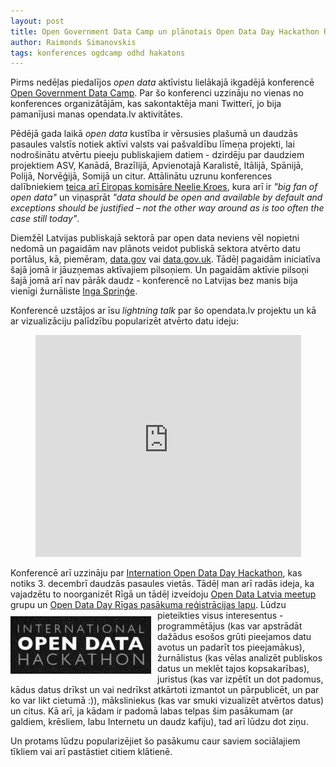 ```yaml
---
layout: post
title: Open Government Data Camp un plānotais Open Data Day Hackathon Rīgā
author: Raimonds Simanovskis
tags: konferences ogdcamp odhd hakatons
---
```


Pirms nedēļas piedalījos *open data* aktīvistu lielākajā ikgadējā konferencē [Open Government Data Camp](http://ogdcamp.org). Par šo konferenci uzzināju no vienas no konferences organizātājām, kas sakontaktēja mani Twitterī, jo bija pamanījusi manas opendata.lv aktivitātes.

Pēdējā gada laikā *open data* kustība ir vērsusies plašumā un daudzās pasaules valstīs notiek aktīvi valsts vai pašvaldību līmeņa projekti, lai nodrošinātu atvērtu pieeju publiskajiem datiem - dzirdēju par daudziem projektiem ASV, Kanādā, Brazīlijā, Apvienotajā Karalistē, Itālijā, Spānijā, Polijā, Norvēģijā, Somijā un citur. Attālinātu uzrunu konferences dalībniekiem [teica arī Eiropas komisāre Neelie Kroes](http://blogs.ec.europa.eu/neelie-kroes/public-data-for-all-%E2%80%93-opening-up-europes-public-sector/), kura arī ir *"big fan of open data"* un viņasprāt *"data should be open and available by default and exceptions should be justified – not the other way around as is too often the case still today"*.

Diemžēl Latvijas publiskajā sektorā par open data neviens vēl nopietni nedomā un pagaidām nav plānots veidot publiskā sektora atvērto datu portālus, kā, piemēram, [data.gov](http://data.gov) vai [data.gov.uk](http://data.gov.uk). Tādēļ pagaidām iniciatīva šajā jomā ir jāuzņemas aktīvajiem pilsoņiem. Un pagaidām aktīvie pilsoņi šajā jomā arī nav pārāk daudz - konferencē no Latvijas bez manis bija vienīgi žurnāliste [Inga Spriņģe](https://twitter.com/IngaSpringe).

Konferencē uzstājos ar īsu *lightning talk* par šo opendata.lv projektu un kā ar vizualizāciju palīdzību popularizēt atvērto datu ideju:

<div style="text-align:center">
<iframe src="http://www.slideshare.net/slideshow/embed_code/9808543" width="425" height="355" frameborder="0" marginwidth="0" marginheight="0" scrolling="no"></iframe>
</div>

Konferencē arī uzzināju par [Internation Open Data Day Hackathon](http://www.opendataday.org), kas notiks 3. decembrī daudzās pasaules vietās. Tādēļ man arī radās ideja, ka vajadzētu to noorganizēt Rīgā un tādēļ izveidoju [Open Data Latvia meetup](http://www.meetup.com/opendata-latvia) grupu un [Open Data Day Rīgas pasākuma reģistrācijas lapu](http://www.meetup.com/opendata-latvia/events/39140702/).<a href="http://www.opendataday.org"><img src="/images/odhackathon.png" alt="Internation Open Data Hackathon" style="float:left; padding:10px 10px 10px 0"/></a> Lūdzu pieteikties visus interesentus - programmētājus (kas var apstrādāt dažādus esošos grūti pieejamos datu avotus un padarīt tos pieejamākus), žurnālistus (kas vēlas analizēt publiskos datus un meklēt tajos kopsakarības), juristus (kas var izpētīt un dot padomus, kādus datus drīkst un vai nedrīkst atkārtoti izmantot un pārpublicēt, un par ko var likt cietumā :)), māksliniekus (kas var smuki vizualizēt atvērtos datus) un citus. Kā arī, ja kādam ir padomā labas telpas šim pasākumam (ar galdiem, krēsliem, labu Internetu un daudz kafiju), tad arī lūdzu dot ziņu.

Un protams lūdzu popularizējiet šo pasākumu caur saviem sociālajiem tīkliem vai arī pastāstiet citiem klātienē.
